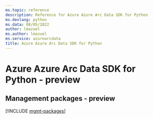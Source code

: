 ```yaml
---
ms.topic: reference
description: Reference for Azure Azure Arc Data SDK for Python
ms.devlang: python
ms.data: 08/05/2022
author: lmazuel
ms.author: lmazuel
ms.service: azurearcdata
title: Azure Azure Arc Data SDK for Python
---
```

# Azure Azure Arc Data SDK for Python - preview

## Management packages - preview
[!INCLUDE [mgmt-packages](azure-arc-data-mgmt-index.md)]